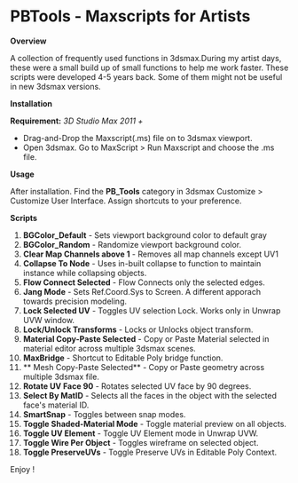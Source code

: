 # PBTools - Maxscripts for Artists

**Overview**

A collection of frequently used functions in 3dsmax.During my artist days, these were a small build up of small functions to help me work faster. These scripts were developed 4-5 years back. Some of them might not be useful in new 3dsmax versions.

**Installation**

**Requirement:** *3D Studio Max 2011 +*

* Drag-and-Drop the Maxscript(.ms) file on to 3dsmax viewport.
* Open 3dsmax. Go to MaxScript > Run Maxscript and choose the .ms file.

**Usage**

After installation. Find the **PB_Tools** category in 3dsmax Customize > Customize User Interface. Assign shortcuts to your preference.

**Scripts**

1. **BGColor_Default** - Sets viewport background color to default gray
2. **BGColor_Random** - Randomize viewport background color.
3. **Clear Map Channels above 1** - Removes all map channels except UV1
4. **Collapse To Node** - Uses in-built collapse to function to maintain instance while collapsing objects.
5. **Flow Connect Selected** - Flow Connects only the selected edges.
6. **Jang Mode** - Sets Ref.Coord.Sys to Screen. A different apporach towards precision modeling.
7. **Lock Selected UV** - Toggles UV selection Lock. Works only in Unwrap UVW window.
8. **Lock/Unlock Transforms** - Locks or Unlocks object transform.
9. **Material Copy-Paste Selected** - Copy or Paste Material selected in material editor across multiple 3dsmax scenes.
10. **MaxBridge** - Shortcut to Editable Poly bridge function.
11. ** Mesh Copy-Paste Selected** - Copy or Paste geometry across multiple 3dsmax file.
12. **Rotate UV Face 90** - Rotates selected UV face by 90 degrees.
13. **Select By MatID** - Selects all the faces in the object with the selected face's material ID.
14. **SmartSnap** - Toggles between snap modes.
15. **Toggle Shaded-Material Mode** - Toggle material preview on all objects.
16. **Toggle UV Element** - Toggle UV Element mode in Unwrap UVW.
17. **Toggle Wire Per Object** - Toggles wireframe on selected object.
18. **Toggle PreserveUVs** - Toggle Preserve UVs in Editable Poly Context.

Enjoy !
